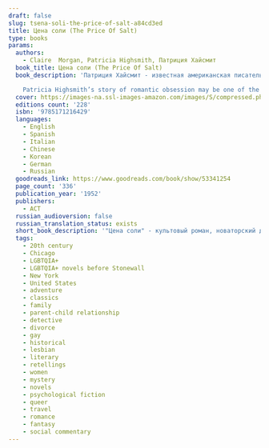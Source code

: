 ```yaml
---
draft: false
slug: tsena-soli-the-price-of-salt-a84cd3ed
title: Цена соли (The Price Of Salt)
type: books
params:
  authors:
    - Claire  Morgan, Patricia Highsmith, Патриция Хайсмит
  book_title: Цена соли (The Price Of Salt)
  book_description: 'Патриция Хайсмит - известная американская писательница, работавшая с жанром рассказа, психологического нуарного детектива и романа. Ее произведения экранизировали Альфред Хичкок, Лилиана Кавани, Вим Вендерс, Рене Клеман и другие. "Цена соли" - культовый роман, новаторский для американской литературы 1950-х годов и актуальный поныне. Он рассказывает о нелегком пути, который пришлось преодолеть двум сильным и страстным женщинам - юной и бедной Терезе, работающей продавщицей в универмаге, и домохозяйке Кэрол, вымотанной бракоразводным процессом.

    Patricia Highsmith’s story of romantic obsession may be one of the most important, but still largely unrecognized, novels of the twentieth century. First published in 1952 and touted as "the novel of a love that society forbids," the book soon became a cult classic.Based on a true story plucked from Highsmith’s own life,Caroltells the riveting drama of Therese Belivet, a stage designer trapped in a department-store day job, whose routine is forever shattered by a gorgeous epiphany—the appearance of Carol Aird, a customer who comes in to buy her daughter a Christmas toy. Therese begins to gravitate toward the alluring suburban housewife, who is trapped in a marriage as stultifying as Therese’s job. They fall in love and set out across the United States, ensnared by society’s confines and the imminent disapproval of others, yet propelled by their infatuation. Carol is a brilliantly written story that may surprise Highsmith fans and will delight those discovering her work.This authorized edition includes an afterword by Patricia Highsmith. Previously titled The Price of Salt.'
  cover: https://images-na.ssl-images-amazon.com/images/S/compressed.photo.goodreads.com/books/1588791366i/53341254.jpg
  editions count: '228'
  isbn: '9785171216429'
  languages:
    - English
    - Spanish
    - Italian
    - Chinese
    - Korean
    - German
    - Russian
  goodreads_link: https://www.goodreads.com/book/show/53341254
  page_count: '336'
  publication_year: '1952'
  publishers:
    - АСТ
  russian_audioversion: false
  russian_translation_status: exists
  short_book_description: '"Цена соли" - культовый роман, новаторский для американской литературы 1950-х годов и актуальный поныне…'
  tags:
    - 20th century
    - Chicago
    - LGBTQIA+
    - LGBTQIA+ novels before Stonewall
    - New York
    - United States
    - adventure
    - classics
    - family
    - parent-child relationship
    - detective
    - divorce
    - gay
    - historical
    - lesbian
    - literary
    - retellings
    - women
    - mystery
    - novels
    - psychological fiction
    - queer
    - travel
    - romance
    - fantasy
    - social commentary
---
```


